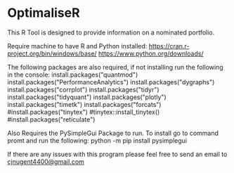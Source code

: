 # OptimaliseR
This R Tool is designed to provide information on a nominated portfolio.

Require machine to have R and Python installed:
https://cran.r-project.org/bin/windows/base/
https://www.python.org/downloads/

The following packages are also required, if not installing run the following in the console:
    install.packages("quantmod")
    install.packages("PerformanceAnalytics")
    install.packages("dygraphs")
    install.packages("corrplot")
    install.packages("tidyr")
    install.packages("tidyquant")
    install.packages("plotly")
    install.packages("timetk")
    install.packages("forcats")
    #install.packages("tinytex")
    #tinytex::install_tinytex()
    #install.packages("reticulate")

 Also Requires the PySimpleGui Package to run. To install go to command promt and run the following:
   python -m pip install pysimplegui

If there are any issues with this program please feel free to send an email to cjnugent4400@gmail.com
